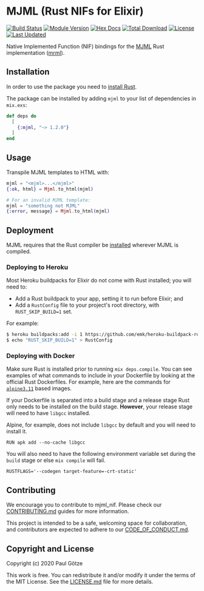 # MJML (Rust NIFs for Elixir)

[![Build Status](https://github.com/adoptoposs/mjml_nif/workflows/Tests/badge.svg)](https://github.com/adoptoposs/mjml_nif/workflows/Tests/badge.svg)
[![Module Version](https://img.shields.io/hexpm/v/mjml.svg)](https://hex.pm/packages/mjml)
[![Hex Docs](https://img.shields.io/badge/hex-docs-lightgreen.svg)](https://hexdocs.pm/mjml/)
[![Total Download](https://img.shields.io/hexpm/dt/mjml.svg)](https://hex.pm/packages/mjml)
[![License](https://img.shields.io/hexpm/l/mjml.svg)](https://github.com/adoptoposs/mjml_nif/blob/master/LICENSE.md)
[![Last Updated](https://img.shields.io/github/last-commit/adoptoposs/mjml_nif.svg)](https://github.com/adoptoposs/mjml_nif/commits/master)

Native Implemented Function (NIF) bindings for the [MJML](https://mjml.io) Rust implementation ([mrml](https://github.com/jdrouet/mrml)).

## Installation

In order to use the package you need to [install Rust](https://www.rust-lang.org/tools/install).

The package can be installed by adding `mjml` to your list of dependencies in `mix.exs`:

```elixir
def deps do
  [
    {:mjml, "~> 1.2.0"}
  ]
end
```

## Usage

Transpile MJML templates to HTML with:

```elixir
mjml = "<mjml>...</mjml>"
{:ok, html} = Mjml.to_html(mjml)

# For an invalid MJML template:
mjml = "something not MJML"
{:error, message} = Mjml.to_html(mjml)
```

## Deployment

MJML requires that the Rust compiler be [installed](https://www.rust-lang.org/tools/install) wherever MJML is compiled.

### Deploying to Heroku

Most Heroku buildpacks for Elixir do not come with Rust installed; you will need to:

- Add a Rust buildpack to your app, setting it to run before Elixir; and
- Add a `RustConfig` file to your project's root directory, with `RUST_SKIP_BUILD=1` set.

For example:
```bash
$ heroku buildpacks:add -i 1 https://github.com/emk/heroku-buildpack-rust.git
$ echo "RUST_SKIP_BUILD=1" > RustConfig
```

### Deploying with Docker

Make sure Rust is installed prior to running `mix deps.compile`. You can see examples of what commands to include in your Dockerfile by looking at the official Rust Dockerfiles. For example, here are the commands for [`alpine3.11`](https://github.com/rust-lang/docker-rust/blob/009cc0a821ff773d54875350312731ed490d5cce/1.43.1/alpine3.11/Dockerfile) based images.

If your Dockerfile is separated into a build stage and a release stage Rust only needs to be installed on the build stage. **However**, your release stage will need to have `libgcc` installed.

Alpine, for example, does not include `libgcc` by default and you will need to install it.

```
RUN apk add --no-cache libgcc
```

You will also need to have the following environment variable set during the `build` stage or else `mix compile` will fail.

```
RUSTFLAGS='--codegen target-feature=-crt-static'
```

## Contributing

We encourage you to contribute to mjml_nif.
Please check our [CONTRIBUTING.md](./CONTRIBUTING.md) guides for more information.

This project is intended to be a safe, welcoming space for collaboration, and contributors are expected to adhere to our [CODE_OF_CONDUCT.md](./CODE_OF_CONDUCT.md).


## Copyright and License

Copyright (c) 2020 Paul Götze

This work is free. You can redistribute it and/or modify it under the
terms of the MIT License. See the [LICENSE.md](./LICENSE.md) file for more details.
